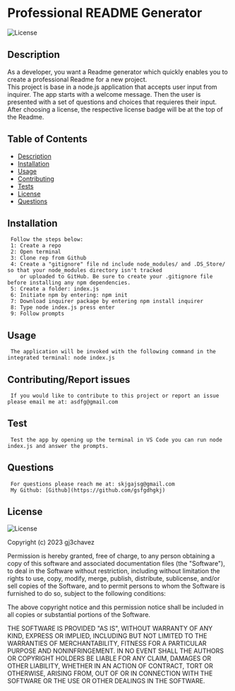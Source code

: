 # Professional README Generator
![License](https://img.shields.io/badge/License%20-MIT-orange)


## Description
   As a developer, you want a Readme generator which quickly enables you to create a professional Readme for a new project.  
   This project is base in a node.js application that accepts user input from inquirer. 
   The app starts with a welcome message. Then the user is presented with a set of questions and choices that requieres their input. 
   After choosing a license, the respective license badge will be at the top of the Readme. 


## Table of Contents
  - [Description](#Description)
  - [Installation](#Installation)
  - [Usage](#Usage)
  - [Contributing](#Contributing)
  - [Tests](#Tests)
  - [License](#License)
  - [Questions](#Questions)

  
  ## Installation
     Follow the steps below:
     1: Create a repo
     2: Open terminal
     3: Clone rep from Github
     4: Create a "gitignore" file nd include node_modules/ and .DS_Store/ so that your node_modules directory isn't tracked        
        or uploaded to GitHub. Be sure to create your .gitignore file before installing any npm dependencies.
     5: Create a folder: index.js
     6: Initiate npm by entering: npm init
     7: Download inquirer package by entering npm install inquirer
     8: Type node index.js press enter
     9: Follow prompts
    

  ## Usage
     The application will be invoked with the following command in the integrated terminal: node index.js
  
  ## Contributing/Report issues
     If you would like to contribute to this project or report an issue please email me at: asdfg@gmail.com
   

  ## Test
     Test the app by opening up the terminal in VS Code you can run node index.js and answer the prompts.


  ## Questions
     For questions please reach me at: skjgajsg@gmail.com
     My Github: [Github](https://github.com/gsfgdhgkj)


  ## License
  ![License](https://img.shields.io/badge/License%20-MIT-orange)
  
  Copyright (c) 2023 gj3chavez

Permission is hereby granted, free of charge, to any person obtaining a copy
of this software and associated documentation files (the "Software"), to deal
in the Software without restriction, including without limitation the rights
to use, copy, modify, merge, publish, distribute, sublicense, and/or sell
copies of the Software, and to permit persons to whom the Software is
furnished to do so, subject to the following conditions:

The above copyright notice and this permission notice shall be included in all
copies or substantial portions of the Software.

THE SOFTWARE IS PROVIDED "AS IS", WITHOUT WARRANTY OF ANY KIND, EXPRESS OR
IMPLIED, INCLUDING BUT NOT LIMITED TO THE WARRANTIES OF MERCHANTABILITY,
FITNESS FOR A PARTICULAR PURPOSE AND NONINFRINGEMENT. IN NO EVENT SHALL THE
AUTHORS OR COPYRIGHT HOLDERS BE LIABLE FOR ANY CLAIM, DAMAGES OR OTHER
LIABILITY, WHETHER IN AN ACTION OF CONTRACT, TORT OR OTHERWISE, ARISING FROM,
OUT OF OR IN CONNECTION WITH THE SOFTWARE OR THE USE OR OTHER DEALINGS IN THE
SOFTWARE.

  

